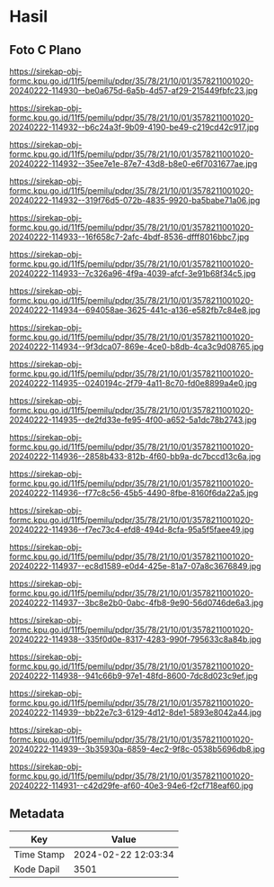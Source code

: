 # Hasil

## Foto C Plano

https://sirekap-obj-formc.kpu.go.id/11f5/pemilu/pdpr/35/78/21/10/01/3578211001020-20240222-114930--be0a675d-6a5b-4d57-af29-215449fbfc23.jpg

https://sirekap-obj-formc.kpu.go.id/11f5/pemilu/pdpr/35/78/21/10/01/3578211001020-20240222-114932--b6c24a3f-9b09-4190-be49-c219cd42c917.jpg

https://sirekap-obj-formc.kpu.go.id/11f5/pemilu/pdpr/35/78/21/10/01/3578211001020-20240222-114932--35ee7e1e-87e7-43d8-b8e0-e6f7031677ae.jpg

https://sirekap-obj-formc.kpu.go.id/11f5/pemilu/pdpr/35/78/21/10/01/3578211001020-20240222-114932--319f76d5-072b-4835-9920-ba5babe71a06.jpg

https://sirekap-obj-formc.kpu.go.id/11f5/pemilu/pdpr/35/78/21/10/01/3578211001020-20240222-114933--16f658c7-2afc-4bdf-8536-dfff8016bbc7.jpg

https://sirekap-obj-formc.kpu.go.id/11f5/pemilu/pdpr/35/78/21/10/01/3578211001020-20240222-114933--7c326a96-4f9a-4039-afcf-3e91b68f34c5.jpg

https://sirekap-obj-formc.kpu.go.id/11f5/pemilu/pdpr/35/78/21/10/01/3578211001020-20240222-114934--694058ae-3625-441c-a136-e582fb7c84e8.jpg

https://sirekap-obj-formc.kpu.go.id/11f5/pemilu/pdpr/35/78/21/10/01/3578211001020-20240222-114934--9f3dca07-869e-4ce0-b8db-4ca3c9d08765.jpg

https://sirekap-obj-formc.kpu.go.id/11f5/pemilu/pdpr/35/78/21/10/01/3578211001020-20240222-114935--0240194c-2f79-4a11-8c70-fd0e8899a4e0.jpg

https://sirekap-obj-formc.kpu.go.id/11f5/pemilu/pdpr/35/78/21/10/01/3578211001020-20240222-114935--de2fd33e-fe95-4f00-a652-5a1dc78b2743.jpg

https://sirekap-obj-formc.kpu.go.id/11f5/pemilu/pdpr/35/78/21/10/01/3578211001020-20240222-114936--2858b433-812b-4f60-bb9a-dc7bccd13c6a.jpg

https://sirekap-obj-formc.kpu.go.id/11f5/pemilu/pdpr/35/78/21/10/01/3578211001020-20240222-114936--f77c8c56-45b5-4490-8fbe-8160f6da22a5.jpg

https://sirekap-obj-formc.kpu.go.id/11f5/pemilu/pdpr/35/78/21/10/01/3578211001020-20240222-114936--f7ec73c4-efd8-494d-8cfa-95a5f5faee49.jpg

https://sirekap-obj-formc.kpu.go.id/11f5/pemilu/pdpr/35/78/21/10/01/3578211001020-20240222-114937--ec8d1589-e0d4-425e-81a7-07a8c3676849.jpg

https://sirekap-obj-formc.kpu.go.id/11f5/pemilu/pdpr/35/78/21/10/01/3578211001020-20240222-114937--3bc8e2b0-0abc-4fb8-9e90-56d0746de6a3.jpg

https://sirekap-obj-formc.kpu.go.id/11f5/pemilu/pdpr/35/78/21/10/01/3578211001020-20240222-114938--335f0d0e-8317-4283-990f-795633c8a84b.jpg

https://sirekap-obj-formc.kpu.go.id/11f5/pemilu/pdpr/35/78/21/10/01/3578211001020-20240222-114938--941c66b9-97e1-48fd-8600-7dc8d023c9ef.jpg

https://sirekap-obj-formc.kpu.go.id/11f5/pemilu/pdpr/35/78/21/10/01/3578211001020-20240222-114939--bb22e7c3-6129-4d12-8de1-5893e8042a44.jpg

https://sirekap-obj-formc.kpu.go.id/11f5/pemilu/pdpr/35/78/21/10/01/3578211001020-20240222-114939--3b35930a-6859-4ec2-9f8c-0538b5696db8.jpg

https://sirekap-obj-formc.kpu.go.id/11f5/pemilu/pdpr/35/78/21/10/01/3578211001020-20240222-114931--c42d29fe-af60-40e3-94e6-f2cf718eaf60.jpg


## Metadata

| Key        | Value               |
| ---------- | ------------------- |
| Time Stamp | 2024-02-22 12:03:34 |
| Kode Dapil | 3501                |



